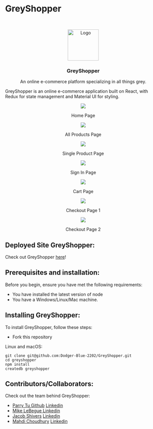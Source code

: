 # GreyShopper

<!-- PROJECT LOGO -->
<br />
<p align="center">
  <a href="https://www.fullstackacademy.com/">
    <img src="https://media.glassdoor.com/sqll/980700/fullstack-academy-squareLogo-1634676275302.png" alt="Logo" width="100" height="100">
  </a>

  <h3 align="center">GreyShopper</h3>

  <p align="center">
    An online e-commerce platform specializing in all things grey.
    <br />

GreyShopper is an online e-commerce application built on React, with Redux for state management and Material UI for styling.

<!-- PROJECT DEMO GIF, AND IMAGES SHOULD BE PUT HERE -->

<p align='center'/>
<img style="max-width:800px" src="https://imgur.com/QX8As8z.png"/>
<p align='center'>Home Page</p>

<p align='center'/>
<img style="max-width:800px" src="https://imgur.com/WOUnYaD.png"/>
<p align='center'>All Products Page</p>

<p align='center'/>
<img style="max-width:800px" src="https://imgur.com/Hif1WUY.png"/>
<p align='center'>Single Product Page</p>

<p align='center'/>
<img style="max-width:800px" src="https://imgur.com/vP4mIug.png"/>
<p align='center'>Sign In Page</p>

<p align='center'/>
<img style="max-width:800px" src="https://imgur.com/MS3ABtI.png"/>
<p align='center'>Cart Page</p>

<p align='center'/>
<img style="max-width:800px" src="https://imgur.com/87PxjXx.png"/>
<p align='center'>Checkout Page 1</p>

<p align='center'/>
<img style="max-width:800px" src="https://imgur.com/wAwdzf7.png"/>
<p align='center'>Checkout Page 2</p>

## Deployed Site GreyShopper:

Check out GreyShopper <a href="https://greyshopper.herokuapp.com">here</a>!

## Prerequisites and installation:

Before you begin, ensure you have met the following requirements:

- You have installed the latest version of node
- You have a Windows/Linux/Mac machine.

## Installing GreyShopper:

To install GreyShopper, follow these steps:

- Fork this repository

Linux and macOS:

```
git clone git@github.com:Dodger-Blue-2202/GreyShopper.git
cd greyshopper
npm install
createdb greyshopper
```

## Contributors/Collaborators:

Check out the team behind GreyShopper:

- [Parry Tu Github](https://github.com/ParryTu) [Linkedin](http://linkedin.com/in/parryt/)
- [Mike LeBegue ](https://github.com/MikeLeBe19)[Linkedin](https://www.linkedin.com/in/mike-lebegue/)
- [Jacob Shivers](https://github.com/jtshivers) [Linkedin](https://www.linkedin.com/in/jacob-shivers/)
- [Mahdi Choudhury](https://github.com/mc5368) [Linkedin](https://www.linkedin.com/in/mahdichoudhury/)
